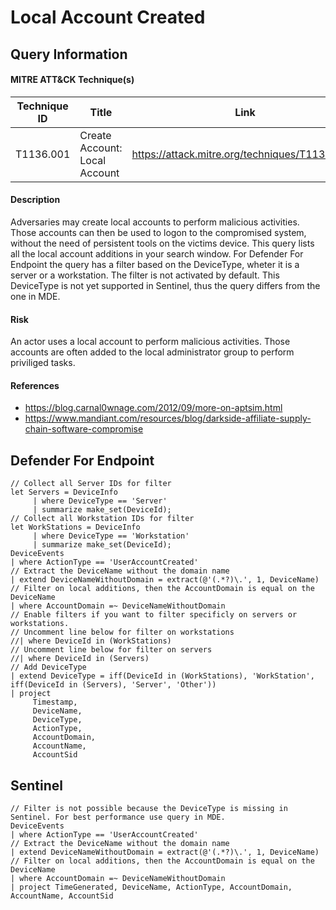 # Local Account Created

## Query Information

#### MITRE ATT&CK Technique(s)

| Technique ID | Title    | Link    |
| ---  | --- | --- |
| T1136.001 | Create Account: Local Account | https://attack.mitre.org/techniques/T1136/001/ |

#### Description
Adversaries may create local accounts to perform malicious activities. Those accounts can then be used to logon to the compromised system, without the need of persistent tools on the victims device. This query lists all the local account additions in your search window. For Defender For Endpoint the query has a filter based on the DeviceType, wheter it is a server or a workstation. The filter is not activated by default. This DeviceType is not yet supported in Sentinel, thus the query differs from the one in MDE. 

#### Risk
An actor uses a local account to perform malicious activities. Those accounts are often added to the local administrator group to perform priviliged tasks. 

#### References
- https://blog.carnal0wnage.com/2012/09/more-on-aptsim.html
- https://www.mandiant.com/resources/blog/darkside-affiliate-supply-chain-software-compromise

## Defender For Endpoint
```
// Collect all Server IDs for filter
let Servers = DeviceInfo
     | where DeviceType == 'Server'
     | summarize make_set(DeviceId);
// Collect all Workstation IDs for filter
let WorkStations = DeviceInfo
     | where DeviceType == 'Workstation'
     | summarize make_set(DeviceId);
DeviceEvents
| where ActionType == 'UserAccountCreated'
// Extract the DeviceName without the domain name
| extend DeviceNameWithoutDomain = extract(@'(.*?)\.', 1, DeviceName)
// Filter on local additions, then the AccountDomain is equal on the 
DeviceName
| where AccountDomain =~ DeviceNameWithoutDomain
// Enable filters if you want to filter specificly on servers or workstations.
// Uncomment line below for filter on workstations
//| where DeviceId in (WorkStations)
// Uncomment line below for filter on servers
//| where DeviceId in (Servers)
// Add DeviceType
| extend DeviceType = iff(DeviceId in (WorkStations), 'WorkStation', iff(DeviceId in (Servers), 'Server', 'Other'))
| project
     Timestamp,
     DeviceName,
     DeviceType,
     ActionType,
     AccountDomain,
     AccountName,
     AccountSid
```
## Sentinel
```
// Filter is not possible because the DeviceType is missing in Sentinel. For best performance use query in MDE.
DeviceEvents
| where ActionType == 'UserAccountCreated'
// Extract the DeviceName without the domain name
| extend DeviceNameWithoutDomain = extract(@'(.*?)\.', 1, DeviceName)
// Filter on local additions, then the AccountDomain is equal on the 
DeviceName
| where AccountDomain =~ DeviceNameWithoutDomain
| project TimeGenerated, DeviceName, ActionType, AccountDomain, AccountName, AccountSid
```